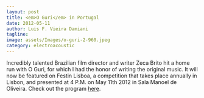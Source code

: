 ```yaml
---
layout: post
title: <em>O Guri</em> in Portugal
date: 2012-05-11
author: Luis F. Vieira Damiani
tagline:
image: assets/Images/o-guri-2-960.jpeg
category: electroacoustic
---
```


Incredibly talented Brazilian film director and writer Zeca Brito hit a home run with O Guri, for which I had the honor of writing the original music. It will now be featured on Festin Lisboa, a competition that takes place annually in Lisbon, and presented at 4 P.M. on May 11th 2012 in Sala Manoel de Oliveira. Check out the program [here](https://issuu.com/festin/docs/festin2012/1?e=5006222/3660448).